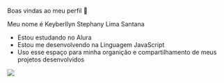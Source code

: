 Boas vindas ao meu perfil 🦇

Meu nome é Keyberllyn Stephany Lima Santana 
- Estou estudando no Alura
- Estou me desenvolvendo na Linguagem JavaScript
- Uso esse espaço para minha organição e compartilhamento de meus projetos desenvolvidos

![](https://media.tenor.com/oRvfrTy8Uz8AAAAM/bob-esponja.gif)
